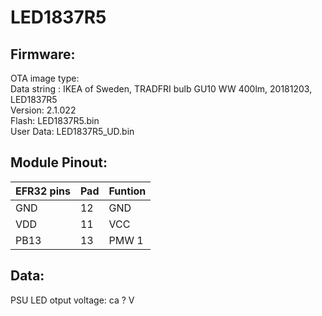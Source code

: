 # LED1837R5  

## Firmware:

OTA image type:  
Data string : IKEA of Sweden, TRADFRI bulb GU10 WW 400lm, 20181203, LED1837R5  
Version: 2.1.022   
Flash: LED1837R5.bin  
User Data: LED1837R5_UD.bin  

## Module Pinout:
| EFR32 pins | Pad | Funtion |
|-|-|-|
| GND | 12 | GND |
| VDD | 11 | VCC |
| PB13 | 13 | PMW 1 |

## Data:
PSU LED otput voltage: ca ? V
